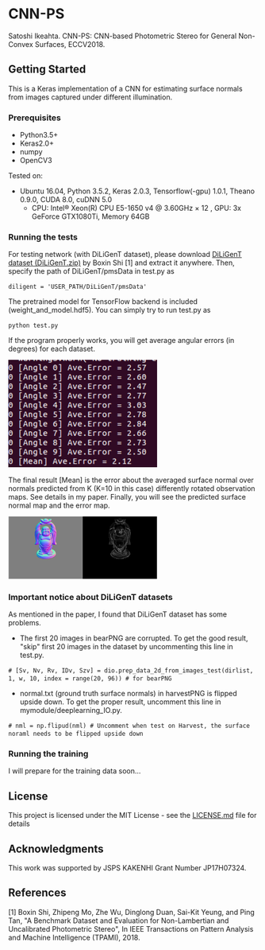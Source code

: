 # CNN-PS

Satoshi Ikeahta. CNN-PS: CNN-based Photometric Stereo for General Non-Convex Surfaces, ECCV2018.

## Getting Started

This is a Keras implementation of a CNN for estimating surface normals from images captured under different illumination.

### Prerequisites

- Python3.5+
- Keras2.0+
- numpy
- OpenCV3

Tested on:
- Ubuntu 16.04, Python 3.5.2, Keras 2.0.3, Tensorflow(-gpu) 1.0.1, Theano 0.9.0, CUDA 8.0, cuDNN 5.0
  - CPU: Intel® Xeon(R) CPU E5-1650 v4 @ 3.60GHz × 12 , GPU: 3x GeForce GTX1080Ti, Memory 64GB

### Running the tests
For testing network (with DiLiGenT dataset), please download [DiLiGenT dataset (DiLiGenT.zip)](https://sites.google.com/site/photometricstereodata/) by Boxin Shi [1] and extract it anywhere. Then, specify the path of DiLiGenT/pmsData in test.py as

```
diligent = 'USER_PATH/DiLiGenT/pmsData'
```

The pretrained model for TensorFlow backend is included (weight_and_model.hdf5). You can simply try to run test.py as

```
python test.py
```

If the program properly works, you will get average angular errors (in degrees) for each dataset.

<img src="webimage/img000.png" width="300">

The final result [Mean] is the error about the averaged surface normal over normals predicted from K (K=10 in this case) differently rotated observation maps. See details in my paper. Finally, you will see the predicted surface normal map and the error map.

<img src="webimage/img001.png" width="300">



### Important notice about DiLiGenT datasets

As mentioned in the paper, I found that DiLiGenT dataset has some problems.
- The first 20 images in bearPNG are corrupted. To get the good result, "skip" first 20 images in the dataset by uncommenting this line in test.py.
```
# [Sv, Nv, Rv, IDv, Szv] = dio.prep_data_2d_from_images_test(dirlist, 1, w, 10, index = range(20, 96)) # for bearPNG
```

- normal.txt (ground truth surface normals) in harvestPNG is flipped upside down. To get the proper result, uncomment this line in mymodule/deeplearning_IO.py.

```
# nml = np.flipud(nml) # Uncomment when test on Harvest, the surface noraml needs to be flipped upside down
```

### Running the training
I will prepare for the training data soon...

## License

This project is licensed under the MIT License - see the [LICENSE.md](LICENSE.md) file for details

## Acknowledgments
This work was supported by JSPS KAKENHI Grant Number JP17H07324.

## References
[1] Boxin Shi, Zhipeng Mo, Zhe Wu, Dinglong Duan, Sai-Kit Yeung, and Ping Tan, "A Benchmark Dataset and Evaluation for Non-Lambertian and Uncalibrated Photometric Stereo", In IEEE Transactions on Pattern Analysis and Machine Intelligence (TPAMI), 2018.
